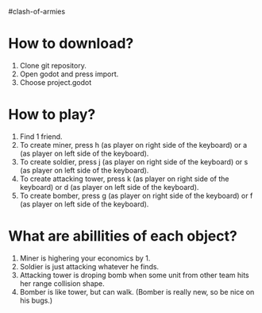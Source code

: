 #clash-of-armies

# How to download?

1. Clone git repository.
2. Open godot and press import.
3. Choose project.godot

# How to play?
1. Find 1 friend.
2. To create miner, press h (as player on right side of the keyboard) or a (as player on left side of the keyboard).
3. To create soldier, press j (as player on right side of the keyboard) or s (as player on left side of the keyboard).
4. To create attacking tower, press k (as player on right side of the keyboard) or d (as player on left side of the keyboard).
5. To create bomber, press g (as player on right side of the keyboard) or f (as player on left side of the keyboard).

# What are abillities of each object?

1. Miner is highering your economics by 1.
2. Soldier is just attacking whatever he finds.
3. Attacking tower is droping bomb when some unit from other team hits her range collision shape.
4. Bomber is like tower, but can walk. (Bomber is really new, so be nice on his bugs.)
